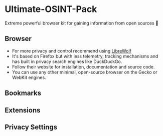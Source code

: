 # Ultimate-OSINT-Pack
Extreme powerful browser kit for gaining information from open sources 🔎



## Browser
* For more privacy and control recommend using [LibreWolf](https://librewolf.net/)
* It's based on Firefox but with less telemetry, tracking mechanisms and has built in privacy search engines like DuckDuckGo.
* Follow their website for installation, documentation and source code.
* You can use any other minimal, open-source browser on the Gecko or WebKit engines.




## Bookmarks



## Extensions



## Privacy Settings
